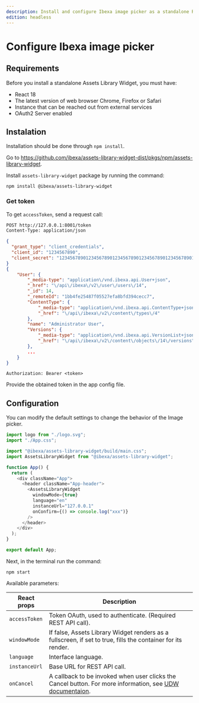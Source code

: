 ```yaml
---
description: Install and configure Ibexa image picker as a standalone React application.
edition: headless
---
```


# Configure Ibexa image picker



## Requirements

Before you install a standalone Assets Library Widget, you must have:

- React 18
- The latest version of web browser Chrome, Firefox or Safari
- Instance that can be reached out from external services
- OAuth2 Server enabled

## Instalation

Installation should be done through `npm install`.

Go to https://github.com/ibexa/assets-library-widget-dist/pkgs/npm/assets-library-widget.

Install `assets-library-widget` package by running the command:

`npm install @ibexa/assets-library-widget`

### Get token

To get `accessToken`, send a request call:

```bash
POST http://127.0.0.1:8001/token
Content-Type: application/json
```

```json
{
  "grant_type": "client_credentials",
  "client_id": "1234567890",
  "client_secret": "1234567890123456789012345678901234567890123456789012345678901234567890123456789012345678901234567890123456789012345678901234567890"
}
{
    "User": {
        "_media-type": "application\/vnd.ibexa.api.User+json",
        "_href": "\/api\/ibexa\/v2\/user\/users\/14",
        "_id": 14,
        "_remoteId": "1bb4fe25487f05527efa8bfd394cecc7",
        "ContentType": {
            "_media-type": "application\/vnd.ibexa.api.ContentType+json",
            "_href": "\/api\/ibexa\/v2\/content\/types\/4"
        },
        "name": "Administrator User",
        "Versions": {
            "_media-type": "application\/vnd.ibexa.api.VersionList+json",
            "_href": "\/api\/ibexa\/v2\/content\/objects\/14\/versions"
        },
        ...
    }
}
```

`Authorization: Bearer <token>`

Provide the obtained token in the app config file.

## Configuration

You can modify the default settings to change the behavior
of the Image picker.


```js
import logo from "./logo.svg";
import "./App.css";

import "@ibexa/assets-library-widget/build/main.css";
import AssetsLibraryWidget from "@ibexa/assets-library-widget";

function App() {
  return (
    <div className="App">
      <header className="App-header">
        <AssetsLibraryWidget
          windowMode={true}
          language="en"
          instanceUrl="127.0.0.1"
          onConfirm={() => console.log("xxx")}
        />
      </header>
    </div>
  );
}

export default App;
```

Next, in the terminal run the command:

`npm start`

Available parameters:

|React props|Description|
|---------|----------|
|`accessToken`|Token OAuth, used to authenticate. (Required REST API call).|
|`windowMode`|If false, Assets Library Widget renders as a fullscreen, if set to true, fills the container for its render.|
|`language`|Interface language.|
|`instanceUrl`|Base URL for REST API call.|
|`onCancel`|A callback to be invoked when user clicks the Cancel button. For more information, see [UDW documentaion](https://doc.ibexa.co/en/latest/administration/back_office/browser/browser/#configuration-available-only-through-js).|